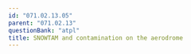 ```yaml
---
id: "071.02.13.05"
parent: "071.02.13"
questionBank: "atpl"
title: SNOWTAM and contamination on the aerodrome
---
```

